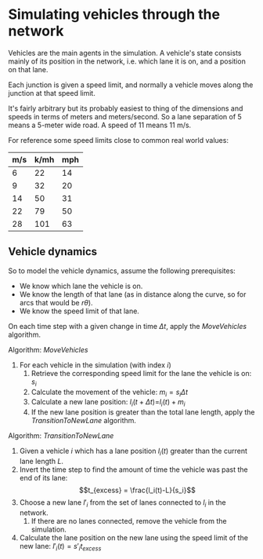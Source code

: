# Simulating vehicles through the network

Vehicles are the main agents in the simulation. A vehicle's state
consists mainly of its position in the network, i.e. which lane
it is on, and a position on that lane.

Each junction is given a speed limit, and normally a vehicle moves
along the junction at that speed limit.

It's fairly arbitrary but its probably easiest to thing of the
dimensions and speeds in terms of meters and meters/second. So a lane
separation of 5 means a 5-meter wide road. A speed of 11 means 11 m/s.

For reference some speed limits close to common real world values:

| m/s | k/mh | mph |
| --- | ---- | --- |
|   6 |   22 |  14 |
|   9 |   32 |  20 |
|  14 |   50 |  31 |
|  22 |   79 |  50 |
|  28 |  101 |  63 |

## Vehicle dynamics

So to model the vehicle dynamics, assume the following prerequisites:

* We know which lane the vehicle is on.
* We know the length of that lane (as in distance along the curve, so
  for arcs that would be $r\theta$).
* We know the speed limit of that lane.

On each time step with a given change in time $\Delta t$, apply the _MoveVehicles_ algorithm.

Algorithm: _MoveVehicles_

1. For each vehicle in the simulation (with index $i$)
    1. Retrieve the corresponding speed limit for the lane the
       vehicle is on: $s_i$
    2. Calculate the movement of the vehicle: $m_i = s_i \Delta t$
    3. Calculate a new lane position: $l_i(t+\Delta t)$=$l_i(t) + m_i$
    4. If the new lane position is greater than the total lane length,
       apply the _TransitionToNewLane_ algorithm.

Algorithm: _TransitionToNewLane_

1. Given a vehicle $i$ which has a lane position $l_i(t)$ greater than
   the current lane length $L$.
2. Invert the time step to find the amount of time the vehicle was
   past the end of its lane:
   $$t_{excess} = \frac{l_i(t)-L}{s_i}$$
3. Choose a new lane $l'_i$ from the set of lanes connected to $l_i$
   in the network.
   1. If there are no lanes connected, remove the vehicle from 
      the simulation.
5. Calculate the lane position on the new lane using the speed limit
   of the new lane: $l'_i(t) = s'_i t_{excess}$